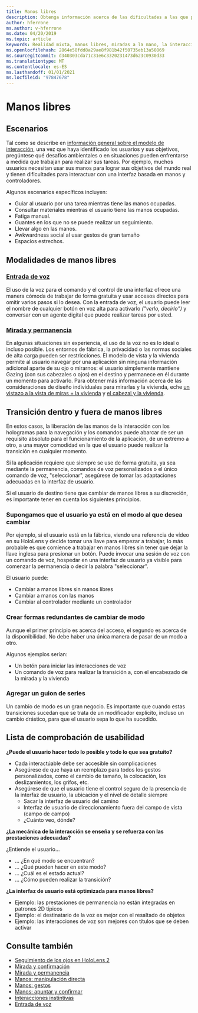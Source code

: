 ```yaml
---
title: Manos libres
description: Obtenga información acerca de las dificultades a las que pueden encontrarse los usuarios con una interfaz de manos y controladores y sobre diversas alternativas gratuitas.
author: hferrone
ms.author: v-hferrone
ms.date: 04/20/2019
ms.topic: article
keywords: Realidad mixta, manos libres, miradas a la mano, la interacción, el diseño, el casco de realidad mixta, el casco de la realidad mixta de Windows, el casco de realidad virtual, HoloLens, MRTK, el kit de herramientas de realidad mixta, la entrada de voz, la facilidad de uso
ms.openlocfilehash: 2864e58fdd8a29ae8f981b42f50735eb13a50869
ms.sourcegitcommit: d340303cda71c31e6c3320231473d623c0930d33
ms.translationtype: MT
ms.contentlocale: es-ES
ms.lasthandoff: 01/01/2021
ms.locfileid: "97847678"
---
```

# <a name="hands-free"></a>Manos libres

## <a name="scenarios"></a>Escenarios

Tal como se describe en [información general sobre el modelo de interacción](interaction-fundamentals.md), una vez que haya identificado los usuarios y sus objetivos, pregúntese qué desafíos ambientales o en situaciones pueden enfrentarse a medida que trabajan para realizar sus tareas. Por ejemplo, muchos usuarios necesitan usar sus manos para lograr sus objetivos del mundo real y tienen dificultades para interactuar con una interfaz basada en manos y controladores.

Algunos escenarios específicos incluyen: 
* Guiar al usuario por una tarea mientras tiene las manos ocupadas.
* Consultar materiales mientras el usuario tiene las manos ocupadas.
* Fatiga manual.
* Guantes en los que no se puede realizar un seguimiento.
* Llevar algo en las manos.
* Awkwardness social al usar gestos de gran tamaño
* Espacios estrechos.

## <a name="hands-free-modalities"></a>Modalidades de manos libres

### <a name="voice-input"></a>[Entrada de voz](voice-input.md)

El uso de la voz para el comando y el control de una interfaz ofrece una manera cómoda de trabajar de forma gratuita y usar accesos directos para omitir varios pasos si lo desea. Con la entrada de voz, el usuario puede leer el nombre de cualquier botón en voz alta para activarlo _("verlo, decirlo")_ y conversar con un agente digital que puede realizar tareas por usted.

### <a name="gaze-and-dwell"></a>[Mirada y permanencia](gaze-and-dwell.md)

En algunas situaciones sin experiencia, el uso de la voz no es lo ideal o incluso posible. Los entornos de fábrica, la privacidad o las normas sociales de alta carga pueden ser restricciones. El modelo de vista y la vivienda permite al usuario navegar por una aplicación sin ninguna información adicional aparte de su ojo o mirarnos: el usuario simplemente mantiene Gazing (con sus cabezales o ojos) en el destino y permanece en él durante un momento para activarlo. Para obtener más información acerca de las consideraciones de diseño individuales para mirarlas y la vivienda, eche [un vistazo a la vista de miras + la vivienda](gaze-and-dwell-eyes.md) y [el cabezal y la vivienda](gaze-and-dwell-head.md).

## <a name="transitioning-in-and-out-of-hands-free"></a>Transición dentro y fuera de manos libres

En estos casos, la liberación de las manos de la interacción con los hologramas para la navegación y los comandos puede abarcar de ser un requisito absoluto para el funcionamiento de la aplicación, de un extremo a otro, a una mayor comodidad en la que el usuario puede realizar la transición en cualquier momento. 

Si la aplicación requiere que siempre se use de forma gratuita, ya sea mediante la permanencia, comandos de voz personalizados o el único comando de voz, "seleccionar", asegúrese de tomar las adaptaciones adecuadas en la interfaz de usuario. 

Si el usuario de destino tiene que cambiar de manos libres a su discreción, es importante tener en cuenta los siguientes principios.

### <a name="assume-the-user-is-already-in-the-mode-that-they-want-to-switch-to"></a>Supongamos que el usuario ya está en el modo al que desea cambiar
Por ejemplo, si el usuario está en la fábrica, viendo una referencia de vídeo en su HoloLens y decide tomar una llave para empezar a trabajar, lo más probable es que comience a trabajar en manos libres sin tener que dejar la llave inglesa para presionar un botón. Puede invocar una sesión de voz con un comando de voz, hospedar en una interfaz de usuario ya visible para comenzar la permanencia o decir la palabra "seleccionar".

El usuario puede: 
* Cambiar a manos libres sin manos libres
* Cambiar a manos con las manos
* Cambiar al controlador mediante un controlador 

### <a name="create-redundant-ways-to-switch-modes"></a>Crear formas redundantes de cambiar de modo

Aunque el primer principio es acerca del acceso, el segundo es acerca de la disponibilidad. No debe haber una única manera de pasar de un modo a otro. 

Algunos ejemplos serían: 
* Un botón para iniciar las interacciones de voz
* Un comando de voz para realizar la transición a, con el encabezado de la mirada y la vivienda

### <a name="add-a-dash-of-drama"></a>Agregar un guion de series

Un cambio de modo es un gran negocio. Es importante que cuando estas transiciones sucedan que se trata de un modificador explícito, incluso un cambio drástico, para que el usuario sepa lo que ha sucedido. 

## <a name="usability-checklist"></a>Lista de comprobación de usabilidad

**¿Puede el usuario hacer todo lo posible y todo lo que sea gratuito?**
* Cada interactúable debe ser accesible sin complicaciones
* Asegúrese de que haya un reemplazo para todos los gestos personalizados, como el cambio de tamaño, la colocación, los deslizamientos, los grifos, etc.
* Asegúrese de que el usuario tiene el control seguro de la presencia de la interfaz de usuario, la ubicación y el nivel de detalle siempre
    * Sacar la interfaz de usuario del camino
    * Interfaz de usuario de direccionamiento fuera del campo de vista (campo de campo)
    * ¿Cuánto veo, dónde?

**¿La mecánica de la interacción se enseña y se refuerza con las prestaciones adecuadas?**

¿Entiende el usuario...
* ... ¿En qué modo se encuentran?
* ... ¿Qué pueden hacer en este modo?
* ... ¿Cuál es el estado actual?
* ... ¿Cómo pueden realizar la transición?
    
**¿La interfaz de usuario está optimizada para manos libres?**   

* Ejemplo: las prestaciones de permanencia no están integradas en patrones 2D típicos
* Ejemplo: el destinatario de la voz es mejor con el resaltado de objetos
* Ejemplo: las interacciones de voz son mejores con títulos que se deben activar

## <a name="see-also"></a>Consulte también

* [Seguimiento de los ojos en HoloLens 2](eye-tracking.md)
* [Mirada y confirmación](gaze-and-commit.md)
* [Mirada y permanencia](gaze-and-dwell.md)
* [Manos: manipulación directa](direct-manipulation.md)
* [Manos: gestos](gaze-and-commit.md#composite-gestures)
* [Manos: apuntar y confirmar](point-and-commit.md)
* [Interacciones instintivas](interaction-fundamentals.md)
* [Entrada de voz](voice-input.md)
